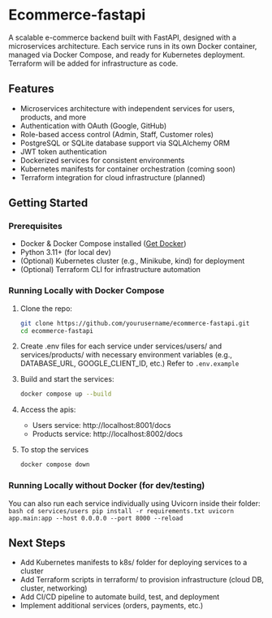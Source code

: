 # Ecommerce-fastapi
A scalable e-commerce backend built with FastAPI, designed with a microservices architecture. Each service runs in its own Docker container, managed via Docker Compose, and ready for Kubernetes deployment. Terraform will be added for infrastructure as code.


## Features
- Microservices architecture with independent services for users, products, and more
- Authentication with OAuth (Google, GitHub)
- Role-based access control (Admin, Staff, Customer roles)
- PostgreSQL or SQLite database support via SQLAlchemy ORM
- JWT token authentication
- Dockerized services for consistent environments
- Kubernetes manifests for container orchestration (coming soon)
- Terraform integration for cloud infrastructure (planned)

## Getting Started

### Prerequisites

- Docker & Docker Compose installed ([Get Docker](https://docs.docker.com/get-docker/))
- Python 3.11+ (for local dev)
- (Optional) Kubernetes cluster (e.g., Minikube, kind) for deployment
- (Optional) Terraform CLI for infrastructure automation


### Running Locally with Docker Compose

1. Clone the repo:

   ```bash
   git clone https://github.com/yourusername/ecommerce-fastapi.git
   cd ecommerce-fastapi
   ```

2. Create .env files for each service under services/users/ and services/products/ with necessary environment variables (e.g., DATABASE_URL, GOOGLE_CLIENT_ID, etc.) Refer to `.env.example`

3. Build and start the services:
    ```bash
    docker compose up --build
    ```

4. Access the apis:
    - Users service: http://localhost:8001/docs
    - Products service: http://localhost:8002/docs

5. To stop the services
    ```bash
    docker compose down
    ```

### Running Locally without Docker (for dev/testing)
You can also run each service individually using Uvicorn inside their folder:
    ```bash
    cd services/users
    pip install -r requirements.txt
    uvicorn app.main:app --host 0.0.0.0 --port 8000 --reload
    ```

## Next Steps
- Add Kubernetes manifests to k8s/ folder for deploying services to a cluster
- Add Terraform scripts in terraform/ to provision infrastructure (cloud DB, cluster, networking)
- Add CI/CD pipeline to automate build, test, and deployment
- Implement additional services (orders, payments, etc.)
